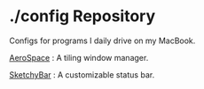 # ./config Repository
Configs for programs I daily drive on my MacBook.

[AeroSpace](https://github.com/nikitabobko/AeroSpace) : A tiling window manager.   

[SketchyBar](https://github.com/FelixKratz/SketchyBar) : A customizable status bar.
